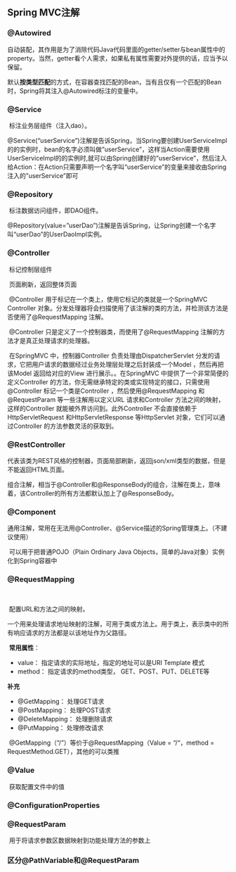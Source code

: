 ## Spring MVC注解



### @Autowired

​		自动装配，其作用是为了消除代码Java代码里面的getter/setter与bean属性中的property。当然，getter看个人需求，如果私有属性需要对外提供的话，应当予以保留。

​		默认**按类型匹配**的方式，在容器查找匹配的Bean，当有且仅有一个匹配的Bean时，Spring将其注入@Autowired标注的变量中。

### @Service

​		标注业务层组件（注入dao）。

​		@Service(“userService”)注解是告诉Spring，当Spring要创建UserServiceImpl的的实例时，bean的名字必须叫做”userService”，这样当Action需要使用UserServiceImpl的的实例时,就可以由Spring创建好的”userService”，然后注入给Action：在Action只需要声明一个名字叫“userService”的变量来接收由Spring注入的”userService”即可

### @Repository

​		标注数据访问组件，即DAO组件。

​		@Repository(value=”userDao”)注解是告诉Spring，让Spring创建一个名字叫“userDao”的UserDaoImpl实例。



### @Controller

​		标记控制层组件

​		页面刷新，返回整体页面

​		@Controller 用于标记在一个类上，使用它标记的类就是一个SpringMVC Controller 对象。分发处理器将会扫描使用了该注解的类的方法，并检测该方法是否使用了@RequestMapping 注解。

​		@Controller 只是定义了一个控制器类，而使用了@RequestMapping 注解的方法才是真正处理请求的处理器。

​		在SpringMVC 中，控制器Controller 负责处理由DispatcherServlet 分发的请求，它把用户请求的数据经过业务处理层处理之后封装成一个Model ，然后再把该Model 返回给对应的View 进行展示。。在SpringMVC 中提供了一个非常简便的定义Controller 的方法，你无需继承特定的类或实现特定的接口，只需使用@Controller 标记一个类是Controller ，然后使用@RequestMapping 和@RequestParam 等一些注解用以定义URL 请求和Controller 方法之间的映射，这样的Controller 就能被外界访问到。此外Controller 不会直接依赖于HttpServletRequest 和HttpServletResponse 等HttpServlet 对象，它们可以通过Controller 的方法参数灵活的获取到。



### @RestController

​		代表该类为REST风格的控制器，页面局部刷新，返回json/xml类型的数据，但是不能返回HTML页面。

​		组合注解，相当于@Controller和@ResponseBody的组合，注解在类上，意味着，该Controller的所有方法都默认加上了@ResponseBody。

### **@Component**

​		通用注解，常用在无法用@Controller、@Service描述的Spring管理类上。（不建议使用）

​		可以用于把普通POJO（Plain Ordinary  Java Objects，简单的Java对象）实例化到Spring容器中



### @RequestMapping

​	

​		配置URL和方法之间的映射。

​    	一个用来处理请求地址映射的注解，可用于类或方法上。用于类上，表示类中的所有响应请求的方法都是以该地址作为父路径。

​	**常用属性**：

- value： 指定请求的实际地址，指定的地址可以是URI Template 模式
- method： 指定请求的method类型， GET、POST、PUT、DELETE等



**补充**

- @GetMapping： 处理GET请求
- @PostMapping： 处理POST请求
- @DeleteMapping： 处理删除请求
- @PutMapping： 处理修改请求

​	@GetMapping（“/”）等价于@RequestMapping（Value = “/“，method = RequestMethod.GET），其他的可以类推



### @Value

​		获取配置文件中的值



### @ConfigurationProperties



### @RequestParam

​		用于将请求参数区数据映射到功能处理方法的参数上



### 区分@PathVariable和@RequestParam